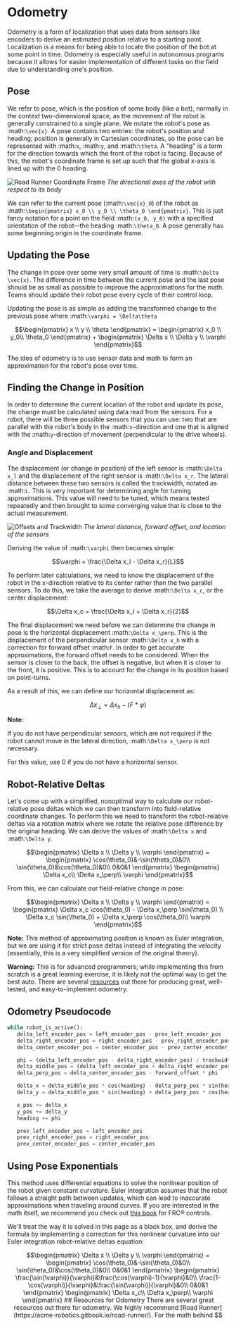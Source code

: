 
# Odometry

Odometry is a form of localization that uses data from sensors like encoders to derive an estimated position relative to a starting point. Localization is a means for being able to locate the position of the bot at some point in time. Odometry is especially useful in autonomous programs because it allows for easier implementation of different tasks on the field due to understanding one's position.

## Pose

We refer to pose, which is the position of some body (like a bot), normally in the context two-dimensional space, as the movement of the robot is generally constrained to a single plane. We notate the robot's pose as :math:`\vec{x}`. A pose contains two entries: the robot's position and heading; position is generally in Cartesian coordinates, so the pose can be represented with :math:`x`, :math:`y`, and :math:`\theta`. A "heading" is a term for the direction towards which the front of the robot is facing. Because of this, the robot's coordinate frame is set up such that the global x-axis is lined up with the 0 heading.

![Road Runner Coordinate Frame](https://dd8f408.webp.ee/coordinate-frame.jpg)
*The directional axes of the robot with respect to its body*

We can refer to the current pose (:math:`\vec{x}_0`) of the robot as :math:`\begin{pmatrix} x_0 \\ y_0 \\ \theta_0 \end{pmatrix}`. This is just fancy notation for a point on the field :math:`(x_0, y_0)` with a specified orientation of the robot--the heading :math:`\theta_0`. A pose generally has some beginning origin in the coordinate frame.

## Updating the Pose

The change in pose over some very small amount of time is :math:`\Delta \vec{x}`. The difference in time between the current pose and the last pose should be as small as possible to improve the approximations for the math. Teams should update their robot pose every cycle of their control loop.

Updating the pose is as simple as adding the transformed change to the previous pose where :math:`\varphi = \Delta\theta`

```math
\begin{pmatrix}
   x \\
   y \\
   \theta
\end{pmatrix} =
\begin{pmatrix}
   x_0 \\
   y_0\\
   \theta_0
\end{pmatrix} +
\begin{pmatrix}
   \Delta x \\
   \Delta y \\
   \varphi
\end{pmatrix}
```

The idea of odometry is to use sensor data and math to form an approximation for the robot's pose over time.

## Finding the Change in Position

In order to determine the current location of the robot and update its pose, the change must be calculated using data read from the sensors. For a robot, there will be three possible sensors that you can use: two that are parallel with the robot's body in the :math:`x`-direction and one that is aligned with the :math:`y`-direction of movement (perpendicular to the drive wheels).

### Angle and Displacement

The displacement (or change in position) of the left sensor is :math:`\Delta x_l` and the displacement of the right sensor is :math:`\Delta x_r`. The lateral distance between these two sensors is called the trackwidth, notated as :math:`L`. This is very important for determining angle for turning approximations. This value will need to be tuned, which means tested repeatedly and then brought to some converging value that is close to the actual measurement.

![Offsets and Trackwidth](https://dd8f408.webp.ee/offsets-and-trackwidth.jpg)
*The lateral distance, forward offset, and location of the sensors*

Deriving the value of :math:`\varphi` then becomes simple:

```math
\varphi = \frac{\Delta x_l - \Delta x_r}{L}
```

To perform later calculations, we need to know the displacement of the robot in the x-direction relative to its center rather than the two parallel sensors. To do this, we take the average to derive :math:`\Delta x_c`, or the center displacement:

```math
\Delta x_c = \frac{\Delta x_l + \Delta x_r}{2}
```

The final displacement we need before we can determine the change in pose is the horizontal displacement :math:`\Delta x_\perp`. This is the displacement of the perpendicular sensor :math:`\Delta x_h` with a correction for forward offset :math:`F`. In order to get accurate approximations, the forward offset needs to be considered. When the sensor is closer to the back, the offset is negative, but when it is closer to the front, it is positive. This is to account for the change in its position based on point-turns.

As a result of this, we can define our horizontal displacement as:

```math
\Delta x_\perp = \Delta x_h - (F * \varphi)
```

**Note:**

If you do not have perpendicular sensors, which are not required if the robot cannot move in the lateral direction, :math:`\Delta x_\perp` is not necessary.

For this value, use 0 if you do not have a horizontal sensor.

## Robot-Relative Deltas

Let's come up with a simplified, nonoptimal way to calculate our robot-relative pose deltas which we can then transform into field-relative coordinate changes. To perform this we need to transform the robot-relative deltas via a rotation matrix where we rotate the relative pose difference by the original heading. We can derive the values of :math:`\Delta x` and :math:`\Delta y`.

```math
\begin{pmatrix}
   \Delta x \\
   \Delta y \\
   \varphi
\end{pmatrix} =
\begin{pmatrix}
   \cos(\theta_0)&-\sin(\theta_0)&0\\
   \sin(\theta_0)&\cos(\theta_0)&0\\
   0&0&1
\end{pmatrix}
\begin{pmatrix}
   \Delta x_c\\
   \Delta x_\perp\\
   \varphi
\end{pmatrix}
```

From this, we can calculate our field-relative change in pose:

```math
\begin{pmatrix}
   \Delta x \\
   \Delta y \\
   \varphi
\end{pmatrix} =
\begin{pmatrix}
   \Delta x_c \cos(\theta_0) - \Delta x_\perp \sin(\theta_0) \\
   \Delta x_c \sin(\theta_0) + \Delta x_\perp \cos(\theta_0)\\
   \varphi
\end{pmatrix}
```

**Note:** This method of approximating position is known as Euler integration, but we are using it for strict pose deltas instead of integrating the velocity (essentially, this is a very simplified version of the original theory).

**Warning:** This is for advanced programmers; while implementing this from scratch is a great learning exercise, it is likely not the optimal way to get the best auto. There are several [resources](#resources-for-odometry) out there for producing great, well-tested, and easy-to-implement odometry.

## Odometry Pseudocode

```python
while robot_is_active():
   delta_left_encoder_pos = left_encoder_pos - prev_left_encoder_pos
   delta_right_encoder_pos = right_encoder_pos - prev_right_encoder_pos
   delta_center_encoder_pos = center_encoder_pos - prev_center_encoder_pos

   phi = (delta_left_encoder_pos - delta_right_encoder_pos) / trackwidth
   delta_middle_pos = (delta_left_encoder_pos + delta_right_encoder_pos) / 2
   delta_perp_pos = delta_center_encoder_pos - forward_offset * phi

   delta_x = delta_middle_pos * cos(heading) - delta_perp_pos * sin(heading)
   delta_y = delta_middle_pos * sin(heading) + delta_perp_pos * cos(heading)

   x_pos += delta_x
   y_pos += delta_y
   heading += phi

   prev_left_encoder_pos = left_encoder_pos
   prev_right_encoder_pos = right_encoder_pos
   prev_center_encoder_pos = center_encoder_pos
```

## Using Pose Exponentials

This method uses differential equations to solve the nonlinear position of the robot given constant curvature. Euler integration assumes that the robot follows a straight path between updates, which can lead to inaccurate approximations when traveling around curves. If you are interested in the math itself, we recommend you check out [this book](https://file.tavsys.net/control/controls-engineering-in-frc.pdf) for FRC® controls.

We'll treat the way it is solved in this page as a black box, and derive the formula by implementing a correction for this nonlinear curvature into our Euler integration robot-relative deltas equation:

```math
\begin{pmatrix}
   \Delta x \\
   \Delta y \\
   \varphi
\end{pmatrix} =
\begin{pmatrix}
   \cos(\theta_0)&-\sin(\theta_0)&0\\
   \sin(\theta_0)&\cos(\theta_0)&0\\
   0&0&1
\end{pmatrix}
\begin{pmatrix}
   \frac{\sin(\varphi)}{\varphi}&\frac{\cos(\varphi)-1}{\varphi}&0\\
   \frac{1-\cos(\varphi)}{\varphi}&\frac{\sin(\varphi)}{\varphi}&0\\
   0&0&1
\end{pmatrix}
\begin{pmatrix}
   \Delta x_c\\
   \Delta x_\perp\\
   \varphi
\end{pmatrix}


## Resources for Odometry

There are several great resources out there for odometry. We highly recommend [Road Runner](https://acme-robotics.gitbook.io/road-runner/). For the math behind